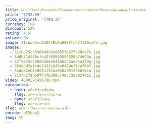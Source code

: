 ```yaml
---
title: เตาแก๊สในครัวเรือนเตาเดี่ยวโต๊ะสแตนเลสแบบพกพาสําหรับโพรเพนเหลวหม้อหุงข้าวธรรมชาติ
price: '3738.89'
price_original: '7789.35'
currency: THB
discount: 52%
rating: 4.5
volume: 96
image: S1cba25cc538440c0a9085fc427a80ce7e.jpg
images:
  - S1cba25cc538440c0a9085fc427a80ce7e.jpg
  - Sd0b71df68cfe42f09559583920e74693u.jpg
  - S2f2675c2080d4b4eb41bb2c2aee4a2f9q.jpg
  - S63ddd2af4dc2432c945e0439ef1ca76bY.jpg
  - Scde82ebfe6614131ba658a301966024cu.jpg
  - S13fe278b507f47b390c740c72d282761c.jpg
video: 4000271456790.mp4
categories:
  - name: เครื่องใช้ภายในบ้าน
    slug: เคร-องใช-ภายในบ-าน
  - name: เครื่องใช้ที่สำคัญ
    slug: เคร-องใช-สำค
slug: เตาแก-สในคร-วเร-อนเตาเด-ยวโต
encode: oE2bup2
lang: th
---
```

  